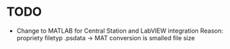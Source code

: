 # TODO
* Change to MATLAB for Central Station and LabVIEW integration
		Reason: propriety filetyp .psdata -> MAT conversion is smalled file size

